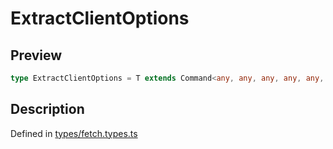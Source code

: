 
      
# ExtractClientOptions

<div class="api-docs__section" data-reactroot="">

## Preview

</div><div class="api-docs__preview type single" data-reactroot="">

```ts
type ExtractClientOptions = T extends Command<any, any, any, any, any, any, infer  O, any, any, any> ? O : never;
```

</div><div class="api-docs__section" data-reactroot="">

## Description

</div><div class="api-docs__description" data-reactroot=""><span class="api-docs__do-not-parse">



</span></div><div class="api-docs__definition" data-reactroot="">

Defined in [types/fetch.types.ts](https://github.com/BetterTyped/hyper-fetch/blob/089b54eb/packages/core/src/types/fetch.types.ts#L29)

</div>